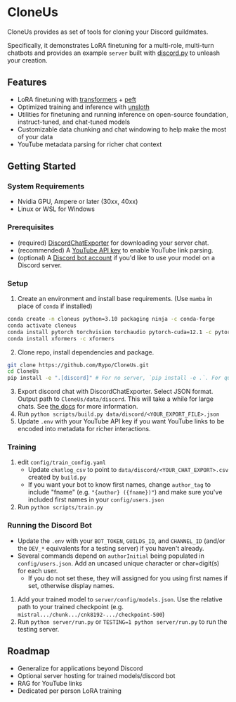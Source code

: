 # CloneUs

CloneUs provides as set of tools for cloning your Discord guildmates.

Specifically, it demonstrates LoRA finetuning for a multi-role, multi-turn chatbots and provides an example `server` built with [discord.py](https://github.com/Rapptz/discord.py) to unleash your creation.

## Features
- LoRA finetuning with [transformers](https://github.com/huggingface/transformers) + [peft](https://github.com/huggingface/peft)
- Optimized training and inference with [unsloth](https://github.com/unslothai/unsloth)
- Utilities for finetuning and running inference on open-source foundation, instruct-tuned, and chat-tuned models
- Customizable data chunking and chat windowing to help make the most of your data
- YouTube metadata parsing for richer chat context

## Getting Started
### System Requirements
- Nvidia GPU, Ampere or later (30xx, 40xx) 
- Linux or WSL for Windows  

### Prerequisites
- (required) [DiscordChatExporter](https://github.com/Tyrrrz/DiscordChatExporter) for downloading your server chat.
- (recommended) A [YouTube API key](https://developers.google.com/youtube/v3/getting-started) to enable YouTube link parsing.
- (optional) A [Discord bot account](https://discordpy.readthedocs.io/en/stable/discord.html) if you'd like to use your model on a Discord server.

### Setup
1. Create an environment and install base requirements. (Use `mamba` in place of `conda` if installed)
```bash
conda create -n cloneus python=3.10 packaging ninja -c conda-forge
conda activate cloneus
conda install pytorch torchvision torchaudio pytorch-cuda=12.1 -c pytorch -c nvidia
conda install xformers -c xformers
```

2. Clone repo, install dependencies and package.
```bash
git clone https://github.com/Rypo/CloneUs.git
cd CloneUs
pip install -e ".[discord]" # For no server, `pip install -e .`. For quant methods (awq, gptq) `pip install -e ".[discord, quants]"`
```

3. Export discord chat with DiscordChatExporter. Select JSON format. Output path to `CloneUs/data/discord`. This will take a while for large chats. See [the docs](https://github.com/Tyrrrz/DiscordChatExporter/tree/master/.docs) for more information.
4. Run `python scripts/build.py data/discord/<YOUR_EXPORT_FILE>.json`
5. Update `.env` with your YouTube API key if you want YouTube links to be encoded into metadata for richer interactions.

### Training
1. edit `config/train_config.yaml` 
   - Update `chatlog_csv` to point to `data/discord/<YOUR_CHAT_EXPORT>.csv` created by `build.py`
   - If you want your bot to know first names, change `author_tag` to include "fname" (e.g. `"{author} ({fname})"`) and make sure you've included first names in your `config/users.json` 
2. Run `python scripts/train.py`

### Running the Discord Bot
- Update the `.env` with your `BOT_TOKEN`, `GUILDS_ID`, and `CHANNEL_ID` (and/or the `DEV_*` equivalents for a testing server) if you haven't already.
- Several commands depend on `authorInitial` being populated in `config/users.json`. Add an uncased unique character or char+digit(s) for each user.
  - If you do not set these, they will assigned for you using first names if set, otherwise display names.

1. Add your trained model to `server/config/models.json`. Use the relative path to your trained checkpoint (e.g. `mistral.../chunk.../cnk8192-.../checkpoint-500`)
2. Run `python server/run.py` or `TESTING=1 python server/run.py` to run the testing server.


## Roadmap
- Generalize for applications beyond Discord
- Optional server hosting for trained models/discord bot
- RAG for YouTube links
- Dedicated per person LoRA training